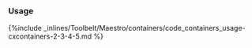 

### Usage



{%include _inlines/Toolbelt/Maestro/containers/code_containers_usage-cxcontainers-2-3-4-5.md %}




